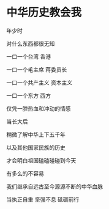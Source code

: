 # 中华历史教会我

年少时

对什么东西都很无知

一口一个台湾 香港

一口一个毛主席 蒋委员长

一口一个共产主义 资本主义

一口一个东方 西方

仅凭一腔热血和冲动的情感

当长大后

稍微了解中华上下五千年

以及其他国家民族的历史

才会明白祖国磕磕碰碰到今天

有多么的不容易

我们继承自远古至今源源不断的中华血脉

当执正自重 坚强不息 砥砺前行
